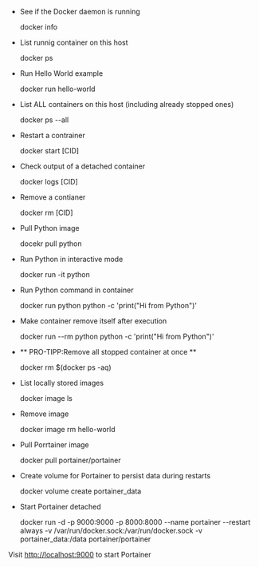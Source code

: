 - See if the Docker daemon is running

	docker info

- List runnig container on this host

	docker ps

- Run Hello World example

	docker run hello-world

- List ALL containers on this host (including already stopped ones)

	docker ps --all

- Restart a contrainer

	docker start [CID]

- Check output of a detached container

	docker logs [CID]

- Remove a contianer

	docker rm [CID]

- Pull Python image

	docekr pull python

- Run Python in interactive mode

	docker run -it python

- Run Python command in container

	docker run python python -c 'print("Hi from Python")'

- Make container remove itself after execution

	docker run --rm python python -c 'print("Hi from Python")'

- ** PRO-TIPP:Remove all stopped container at once **

	docker rm $(docker ps -aq)

- List locally stored images

	docker image ls

- Remove image

	docker image rm hello-world


- Pull Porrtainer image

	docker pull portainer/portainer

- Create volume for Portainer to persist data during restarts
	
	docker volume create portainer_data

- Start Portainer detached

	docker run -d -p 9000:9000 -p 8000:8000 --name portainer --restart always -v /var/run/docker.sock:/var/run/docker.sock -v portainer_data:/data portainer/portainer

 Visit <http://localhost:9000> to start Portainer


